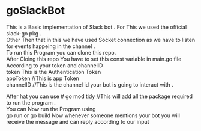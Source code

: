 # goSlackBot

This is a Basic implementation of Slack bot . For This we used the official slack-go pkg .</br>
Other Then that in this we have used Socket connection as we have to listen for events happeing in the channel .</br>
To run this Program you can clone this repo.</br>
After Cloing this repo You have to set this const variable in main.go file According to your token and channelID</br>
  token This is the Authentication Token</br>
  appToken //This is app Token </br>
  channelID  //This is the channel id your bot is going to interact with .</br>
  
 After hat you can use # go mod tidy //This will add all the package required to run the program .</br>
 You can Now run the Program using </br>
  go run or go build
 Now whenever someone mentions your bot you will receive the message and can reply according to our input
  
